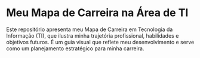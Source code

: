 # Meu Mapa de Carreira na Área de TI

Este repositório apresenta meu Mapa de Carreira em Tecnologia da Informação (TI), que ilustra minha trajetória profissional,
habilidades e objetivos futuros. É um guia visual que reflete meu desenvolvimento e serve como um planejamento 
estratégico para minha carreira.
